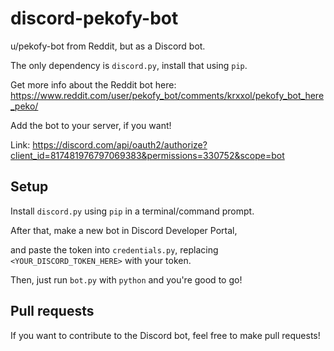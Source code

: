 # discord-pekofy-bot

u/pekofy-bot from Reddit, but as a Discord bot.

The only dependency is `discord.py`, install that using `pip`.

Get more info about the Reddit bot here: https://www.reddit.com/user/pekofy_bot/comments/krxxol/pekofy_bot_here_peko/

Add the bot to your server, if you want!

Link: https://discord.com/api/oauth2/authorize?client_id=817481976797069383&permissions=330752&scope=bot

## Setup
Install `discord.py` using `pip` in a terminal/command prompt.

After that, make a new bot in Discord Developer Portal,

and paste the token into `credentials.py`, replacing `<YOUR_DISCORD_TOKEN_HERE>` with your token.

Then, just run `bot.py` with `python` and you're good to go!

## Pull requests
If you want to contribute to the Discord bot, feel free to make pull requests!